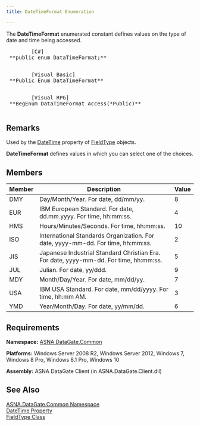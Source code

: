 ```yaml
---
title: DateTimeFormat Enumeration

---
```


The <span> **DateTimeFormat** </span> enumerated constant defines values on the type of date and time being accessed. 
<pre class="prettyprint">
        <span class="lang">[C#]</span>
 **public enum DataTimeFormat;** 
      </pre>
<pre class="prettyprint">
        <span class="lang">[Visual Basic] </span>
 **Public Enum DataTimeFormat** 
      </pre>
<pre class="prettyprint">
        <span class="lang">[Visual RPG]</span>
 **BegEnum DataTimeFormat Access(*Public)** 
      </pre>

## Remarks

Used by the [DateTime](field-type-class-date-time-property.html) property of [FieldType](field-type-class.html) objects.

<span> **DateTimeFormat** </span> defines values in which you can select one of the choices. 
## Members



| Member | Description | Value |
| ---- | ---- | ---- |
| DMY | Day/Month/Year. For date, dd/mm/yy. | 8 |
| EUR | IBM European Standard. For date, dd.mm.yyyy. For time, hh:mm:ss. | 4 |
| HMS | Hours/Minutes/Seconds. For time, hh:mm:ss. | 10 |
| ISO | International Standards Organization. For date, yyyy-mm-dd. For time, hh:mm:ss. | 2 |
| JIS | Japanese Industrial Standard Christian Era. For date, yyyy-mm-dd. For time, hh:mm:ss. | 5 |
| JUL | Julian. For date, yy/ddd. | 9 |
| MDY | Month/Day/Year. For date, mm/dd/yy. | 7 |
| USA | IBM USA Standard. For date, mm/dd/yyyy. For time, hh:mm AM. | 3 |
| YMD | Year/Month/Day. For date, yy/mm/dd. | 6 |



## Requirements

**Namespace:** [ASNA.DataGate.Common](datagate-common-namespace.html) 

**Platforms:** Windows Server 2008 R2, Windows Server 2012, Windows 7, Windows 8 Pro, Windows 8.1 Pro, Windows 10

**Assembly:** ASNA DataGate Client (in ASNA.DataGate.Client.dll)
## See Also


[ASNA.DataGate.Common Namespace](datagate-common-namespace.html)
      <br />
[DateTime Property](field-type-class-date-time-property.html)
      <br />
[FieldType Class](field-type-class.html)

